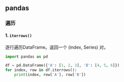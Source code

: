 ## pandas
### 遍历
####  1. `iterrows()`

逐行遍历DataFrame。返回一个 (index, Series) 对。

~~~py
import pandas as pd

df = pd.DataFrame({'A': [1, 2, 3], 'B': [4, 5, 6]})
for index, row in df.iterrows():
    print(index, row['A'], row['B'])
~~~
<!--stackedit_data:
eyJoaXN0b3J5IjpbMTU2Mjc0MDI4Miw0NDA5MDU2MTldfQ==
-->